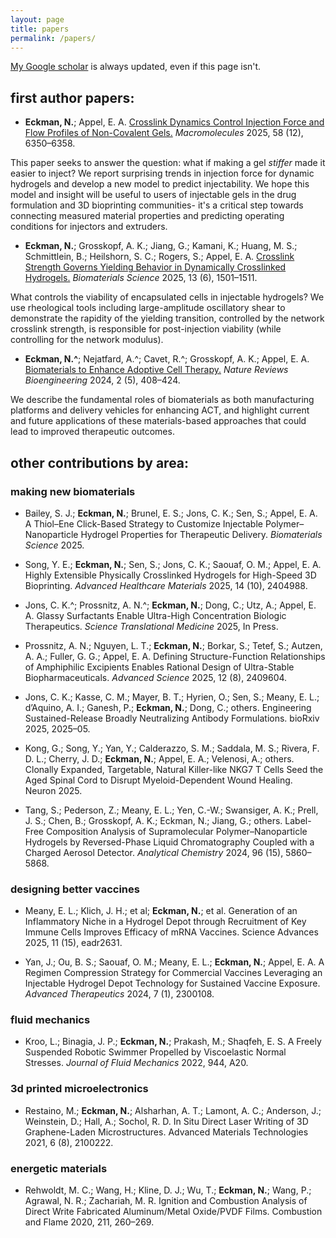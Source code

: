 ```yaml
---
layout: page
title: papers
permalink: /papers/
---
```


[My Google scholar](https://scholar.google.com/citations?user=w43oCsEAAAAJ&hl=en) is always updated, even if this page isn't.

<h2>first author papers:</h2>

* **Eckman, N.**; Appel, E. A. [Crosslink Dynamics Control Injection Force and Flow Profiles of Non-Covalent Gels.](https://pubs.acs.org/doi/full/10.1021/acs.macromol.5c00854) _Macromolecules_ 2025, 58 (12), 6350–6358.

This paper seeks to answer the question: what if making a gel _stiffer_ made it easier to inject? We report surprising trends in injection force for dynamic hydrogels and develop a new model to predict injectability. We hope this model and insight will be useful to users of injectable gels in the drug formulation and 3D bioprinting communities- it's a critical step towards connecting measured material properties and predicting operating conditions for injectors and extruders.

* **Eckman, N.**; Grosskopf, A. K.; Jiang, G.; Kamani, K.; Huang, M. S.; Schmittlein, B.; Heilshorn, S. C.; Rogers, S.; Appel, E. A. [Crosslink Strength Governs Yielding Behavior in Dynamically Crosslinked Hydrogels.](https://doi.org/10.1039/D4BM01323A.) _Biomaterials Science_ 2025, 13 (6), 1501–1511. 

What controls the viability of encapsulated cells in injectable hydrogels? We use rheological tools including large-amplitude oscillatory shear to demonstrate the rapidity of the yielding transition, controlled by the network crosslink strength, is responsible for post-injection viability (while controlling for the network modulus).

* **Eckman, N.^**; Nejatfard, A.^; Cavet, R.^; Grosskopf, A. K.; Appel, E. A. [Biomaterials to Enhance Adoptive Cell Therapy.](https://www.nature.com/articles/s44222-023-00148-z) _Nature Reviews Bioengineering_ 2024, 2 (5), 408–424.

We describe the fundamental roles of biomaterials as both manufacturing platforms and delivery vehicles for enhancing ACT, and highlight current and future applications of these materials-based approaches that could lead to improved therapeutic outcomes.

<h2>other contributions by area:</h2>

<h3>making new biomaterials</h3>

* Bailey, S. J.; **Eckman, N.**; Brunel, E. S.; Jons, C. K.; Sen, S.; Appel, E. A. A Thiol–Ene Click-Based Strategy to Customize Injectable Polymer–Nanoparticle Hydrogel Properties for Therapeutic Delivery. _Biomaterials Science_ 2025.

* Song, Y. E.; **Eckman, N.**; Sen, S.; Jons, C. K.; Saouaf, O. M.; Appel, E. A. Highly Extensible Physically Crosslinked Hydrogels for High-Speed 3D Bioprinting. _Advanced Healthcare Materials_ 2025, 14 (10), 2404988.

* Jons, C. K.^; Prossnitz, A. N.^; **Eckman, N.**; Dong, C.; Utz, A.; Appel, E. A. Glassy Surfactants Enable Ultra-High Concentration Biologic Therapeutics. _Science Translational Medicine_ 2025, In Press.

* Prossnitz, A. N.; Nguyen, L. T.; **Eckman, N.**; Borkar, S.; Tetef, S.; Autzen, A. A.; Fuller, G. G.; Appel, E. A. Defining Structure-Function Relationships of Amphiphilic Excipients Enables Rational Design of Ultra-Stable Biopharmaceuticals. _Advanced Science_ 2025, 12 (8), 2409604.

* Jons, C. K.; Kasse, C. M.; Mayer, B. T.; Hyrien, O.; Sen, S.; Meany, E. L.; d’Aquino, A. I.; Ganesh, P.; **Eckman, N.**; Dong, C.; others. Engineering Sustained-Release Broadly Neutralizing Antibody Formulations. bioRxiv 2025, 2025–05.

* Kong, G.; Song, Y.; Yan, Y.; Calderazzo, S. M.; Saddala, M. S.; Rivera, F. D. L.; Cherry, J. D.; **Eckman, N.**; Appel, E. A.; Velenosi, A.; others. Clonally Expanded, Targetable, Natural Killer-like NKG7 T Cells Seed the Aged Spinal Cord to Disrupt Myeloid-Dependent Wound Healing. Neuron 2025.

* Tang, S.; Pederson, Z.; Meany, E. L.; Yen, C.-W.; Swansiger, A. K.; Prell, J. S.; Chen, B.; Grosskopf, A. K.; Eckman, N.; Jiang, G.; others. Label-Free Composition Analysis of Supramolecular Polymer–Nanoparticle Hydrogels by Reversed-Phase Liquid Chromatography Coupled with a Charged Aerosol Detector. _Analytical Chemistry_ 2024, 96 (15), 5860–5868.


<h3>designing better vaccines</h3>

* Meany, E. L.; Klich, J. H.; et al; **Eckman, N.**; et al. Generation of an Inflammatory Niche in a Hydrogel Depot through Recruitment of Key Immune Cells Improves Efficacy of mRNA Vaccines. Science Advances 2025, 11 (15), eadr2631.

* Yan, J.; Ou, B. S.; Saouaf, O. M.; Meany, E. L.; **Eckman, N.**; Appel, E. A. A Regimen Compression Strategy for Commercial Vaccines Leveraging an Injectable Hydrogel Depot Technology for Sustained Vaccine Exposure. _Advanced Therapeutics_ 2024, 7 (1), 2300108.

<h3>fluid mechanics</h3>

* Kroo, L.; Binagia, J. P.; **Eckman, N.**; Prakash, M.; Shaqfeh, E. S. A Freely Suspended Robotic Swimmer Propelled by Viscoelastic Normal Stresses. _Journal of Fluid Mechanics_ 2022, 944, A20.


<h3>3d printed microelectronics</h3>

* Restaino, M.; **Eckman, N.**; Alsharhan, A. T.; Lamont, A. C.; Anderson, J.; Weinstein, D.; Hall, A.; Sochol, R. D. In Situ Direct Laser Writing of 3D Graphene-Laden Microstructures. Advanced Materials Technologies 2021, 6 (8), 2100222.


<h3>energetic materials</h3>

* Rehwoldt, M. C.; Wang, H.; Kline, D. J.; Wu, T.; **Eckman, N.**; Wang, P.; Agrawal, N. R.; Zachariah, M. R. Ignition and Combustion Analysis of Direct Write Fabricated Aluminum/Metal Oxide/PVDF Films. Combustion and Flame 2020, 211, 260–269.
